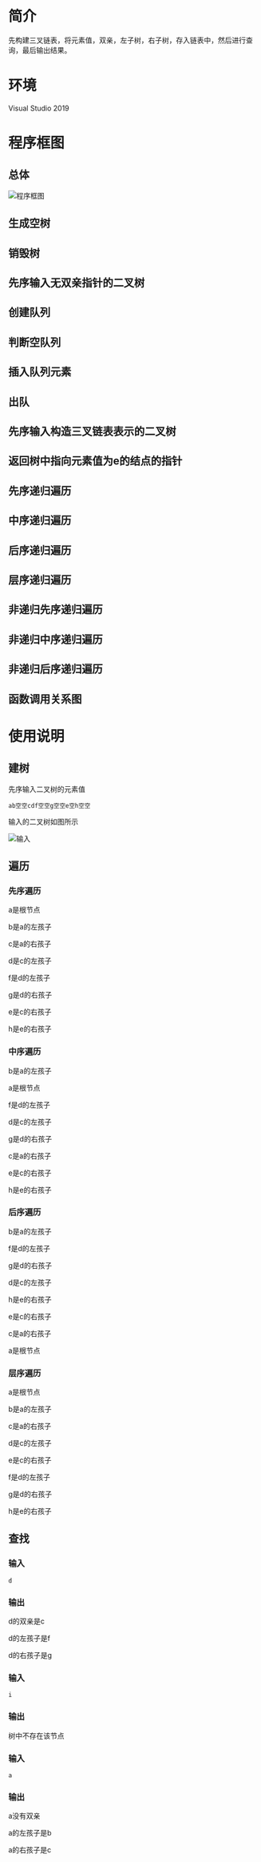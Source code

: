 # 简介

先构建三叉链表，将元素值，双亲，左子树，右子树，存入链表中，然后进行查询，最后输出结果。

# 环境

Visual Studio 2019

# 程序框图

## 总体

![程序框图](README/程序框图.png)

## 生成空树

## 销毁树

## 先序输入无双亲指针的二叉树

## 创建队列

## 判断空队列

## 插入队列元素

## 出队

## 先序输入构造三叉链表表示的二叉树

## 返回树中指向元素值为e的结点的指针

## 先序递归遍历

## 中序递归遍历

## 后序递归遍历

## 层序递归遍历

## 非递归先序递归遍历

## 非递归中序递归遍历

## 非递归后序递归遍历

## 函数调用关系图

# 使用说明

## 建树

先序输入二叉树的元素值

`ab空空cdf空空g空空e空h空空`

输入的二叉树如图所示

![输入](README/输入.png)

## 遍历

### 先序遍历

a是根节点

b是a的左孩子

c是a的右孩子

d是c的左孩子

f是d的左孩子

g是d的右孩子

e是c的右孩子

h是e的右孩子



### 中序遍历

b是a的左孩子

a是根节点

f是d的左孩子

d是c的左孩子

g是d的右孩子

c是a的右孩子

e是c的右孩子

h是e的右孩子



### 后序遍历
b是a的左孩子

f是d的左孩子

g是d的右孩子

d是c的左孩子

h是e的右孩子

e是c的右孩子

c是a的右孩子

a是根节点



### 层序遍历
a是根节点

b是a的左孩子

c是a的右孩子

d是c的左孩子

e是c的右孩子

f是d的左孩子

g是d的右孩子

h是e的右孩子



## 查找

### 输入

`d`

### 输出

d的双亲是c

d的左孩子是f

d的右孩子是g



### 输入

`i`

### 输出
树中不存在该节点



### 输入

`a`

### 输出
a没有双亲

a的左孩子是b

a的右孩子是c